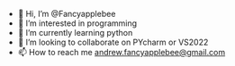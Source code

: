 - 👋 Hi, I’m @Fancyapplebee
- 👀 I’m interested in programming
- 🌱 I’m currently learning python
- 💞️ I’m looking to collaborate on PYcharm or VS2022
- 📫 How to reach me andrew.fancyapplebee@gmail.com

<!---
Fancyapplebee/Fancyapplebee is a ✨ special ✨ repository because its `README.md` (this file) appears on your GitHub profile.
You can click the Preview link to take a look at your changes.
--->
